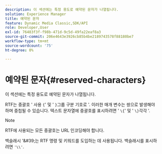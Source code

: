 ```yaml
---
description: 이 섹션에는 특정 용도로 예약된 문자가 나열됩니다.
solution: Experience Manager
title: 예약된 문자
feature: Dynamic Media Classic,SDK/API
role: Developer,User
exl-id: 76483f3f-f98b-471d-9c5d-49fa22eaf8a3
source-git-commit: 206e4643e3926cb85b4be2189743578f88180be7
workflow-type: tm+mt
source-wordcount: '75'
ht-degree: 0%

---
```


# 예약된 문자{#reserved-characters}

이 섹션에는 특정 용도로 예약된 문자가 나열됩니다.

RTF는 중괄호 &#39; 사용 `{`&#39; 및 &#39; `}`그룹 구분 기호로 &#39;. 이러한 매개 변수는 쌍으로 발생해야 하며 중첩될 수 있습니다. 텍스트 문자열에 중괄호를 표시하려면 &#39; `\{`&#39; 및 &#39; `\}`각각 &#39;.

>[!NOTE]
>
>RTF에 사용되는 모든 중괄호는 URL 인코딩해야 합니다.

백슬래시 &#39;\&#39;는 RTF 명령 및 키워드를 도입하는 데 사용됩니다. 백슬래시를 표시하려면 `'\\'`.
